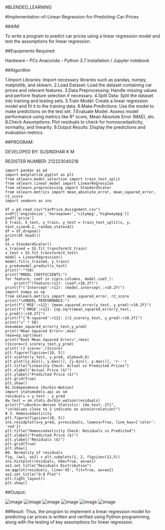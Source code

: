 #BLENDED_LEARNING

#Implementation-of-Linear-Regression-for-Predicting-Car-Prices

##AIM:

To write a program to predict car prices using a linear regression model and test the assumptions for linear regression.

##Equipments Required:

Hardware – PCs
Anaconda – Python 3.7 Installation / Jupyter notebook

##Algorithm

1.Import Libraries: Import necessary libraries such as pandas, numpy, matplotlib, and sklearn.
2.Load Dataset: Load the dataset containing car prices and relevant features. 
3.Data Preprocessing: Handle missing values and perform feature selection if necessary. 
4.Split Data: Split the dataset into training and testing sets. 
5.Train Model: Create a linear regression model and fit it to the training data. 
6.Make Predictions: Use the model to make predictions on the test set. 
7.Evaluate Model: Assess model performance using metrics like R² score, Mean Absolute Error (MAE), etc. 
8.Check Assumptions: Plot residuals to check for homoscedasticity, normality, and linearity. 
9.Output Results: Display the predictions and evaluation metrics.

##PROGRAM:

DEVELOPED BY: SUSINDHAR K M

REGISTER NUMBER: 212223040218
```
import pandas as pd
import matplotlib.pyplot as plt
from sklearn.model_selection import train_test_split
from sklearn.linear_model import LinearRegression
from sklearn.preprocessing import StandardScaler
from sklearn.metrics import mean_absolute_error, mean_squared_error, r2_score
import seaborn as sns

df = pd.read_csv("CarPrice_Assignment.csv")
x=df[['enginesize','horsepower','citympg','highwaympg']]
y=df['price']
X_train, X_test, y_train, y_test = train_test_split(x, y, test_size=0.2, random_state=42)
df = df.dropna()
print(df.head())
df
SS = StandardScaler()
x_trained = SS.fit_transform(X_train)
x_test = SS.fit_transform(X_test)
model = LinearRegression()
model.fit(x_trained, y_train)
y_pred=model.predict(x_test)
print("-"*50)
print("MODEL COEFFICIENTS:")
for feature, coef in zip(x.columns, model.coef_):
    print(f"(feature:>12): (coef:>10.2f)")
print(f"('Intercept':>12): (model.intercept_:>10.2f)")
import numpy as np
from sklearn.metrics import mean_squared_error, r2_score
print("\nMODEL PERFORMANCE:")
print(f"{'MSE':>12}: {mean_squared_error(y_test, y_pred):>10.2f}")
print(f"{'RMSE':>12}: {np.sqrt(mean_squared_error(y_test, y_pred)):>10.2f}")
print(f"{'R-squared':>12}: {r2_score(y_test, y_pred):>10.2f}")
print("=" * 58)
mse=mean_squared_error(y_test,y_pred)
print('Mean Squared Error=',mse)
rmse=np.sqrt(mse)
print("Root Mean Squared Error=",rmse)
r2score=r2_score(y_test,y_pred)
print('r2 score=',r2score)
plt.figure(figsize=(10, 5))
plt.scatter(y_test, y_pred, alpha=0.6)
plt.plot([y.min(), y.max()], [y.min(), y.max()], 'r--')
plt.title("Linearity Check: Actual vs Predicted Prices") 
plt.xlabel("Actual Price ($)")
plt.ylabel("Predicted Price ($)")
plt.grid(True)
plt.show()
#2.Independence (Durbin-Watson)
import statsmodels.api as sm
residuals = y_test - y_pred
dw_test = sm.stats.durbin_watson(residuals)
print(f"\nDurbin-Watson Statistic: {dw_test:.2f}",
"\n(Values close to 2 indicate no autocorrelation)")
# 3. Homoscedasticity
plt.figure(figsize=(10, 5))
sns.residplot(x=y_pred, y=residuals, lowess=True, line_kws={'color': 'red'})
plt.title("Homoscedasticity Check: Residuals vs Predicted")
plt.xlabel("Predicted Price ($)")
plt.ylabel("Residuals ($)")
plt.grid(True)
plt.show()
#4. Normality of residuals
fig, (ax1, ax2) = plt.subplots(1, 2, figsize=(12,5))
sns.histplot(residuals, kde=True, ax=ax1)
ax1.set_title("Residuals Distribution")
sm.qqplot(residuals, line='45', fit=True, ax=ax2)
ax2.set_title("Q-Q Plot")
plt.tight_layout()
plt.show()
```
##Output:

![image](https://github.com/user-attachments/assets/f59f7d4c-13d1-4ced-81cb-c2f0746ee591)
![image](https://github.com/user-attachments/assets/5c5e2758-35ec-4dc2-baac-c27b7c87c4dc)
![image](https://github.com/user-attachments/assets/c17c86ce-53ec-4409-94cc-18e11320cb2a)
![image](https://github.com/user-attachments/assets/c8bdedd0-af2a-4a11-92ff-da3dafe37480)
![image](https://github.com/user-attachments/assets/4f46dbf5-cc1c-4492-b93b-29e977b131df)
![image](https://github.com/user-attachments/assets/c5d3e42c-770f-49ac-a6cb-72483ec3df3a)



##Result:
Thus, the program to implement a linear regression model for predicting car prices is written and verified using Python programming, along with the testing of key assumptions for linear regression.

